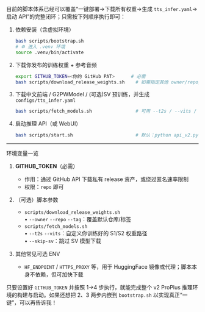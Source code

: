 目前的脚本体系已经可以覆盖“一键部署→下载所有权重→生成 `tts_infer.yaml`→启动 API”的完整闭环；只需按下列顺序执行即可：

1. 依赖安装（含虚拟环境）  
   ```bash
   bash scripts/bootstrap.sh
   # ⚙️ 进入 .venv 环境
   source .venv/bin/activate
   ```

2. 下载你发布的训练权重 + 参考音频  
   ```bash
   export GITHUB_TOKEN=<你的 GitHub PAT>      # 必需
   bash scripts/download_release_weights.sh    # 如需指定其他 owner/repo/tag 见 --help
   ```

3. 下载中文前端 / G2PWModel / (可选)SV 预训练，并生成 `configs/tts_infer.yaml`  
   ```bash
   bash scripts/fetch_models.sh                # 可用 --t2s / --vits / --skip-sv 参数
   ```

4. 启动推理 API（或 WebUI）  
   ```bash
   bash scripts/start.sh                       # 默认：python api_v2.py -a 0.0.0.0 -p 9880 ...
   ```

-------------------------------------------------
环境变量一览
1. **GITHUB_TOKEN**（必需）  
   - 作用：通过 GitHub API 下载私有 release 资产，或绕过匿名速率限制  
   - 权限：`repo` 即可

2. （可选）脚本参数  
   - `scripts/download_release_weights.sh`  
     • `--owner` `--repo` `--tag`：覆盖默认仓库/标签  
   - `scripts/fetch_models.sh`  
     • `--t2s` `--vits`：自定义你训练好的 S1/S2 权重路径  
     • `--skip-sv`：跳过 SV 模型下载

3. 其他常见可选 ENV  
   - `HF_ENDPOINT` / `HTTPS_PROXY` 等，用于 HuggingFace 镜像或代理；脚本本身不依赖，但可加快下载

只要设置好 `GITHUB_TOKEN` 并按照 1→4 步执行，就能完成整个 v2 ProPlus 推理环境的构建与启动。如果还想把 2、3 两步内嵌到 `bootstrap.sh` 以实现真正“一键”，可以再告诉我！